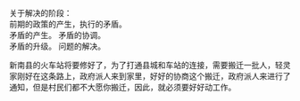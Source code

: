 关于解决的阶段：    
前期的政策的产生，执行的矛盾。   
矛盾的产生。
矛盾的协调。  
矛盾的升级。
问题的解决。


新南县的火车站将要修好了，为了打通县城和车站的连接，需要搬迁一批人，轻灵家刚好在这条路上，政府派人来到家里，好好的协商这个搬迁，政府派人来进行了通知，但是村民们都不大愿你搬迁，因此，就必须要好好动工作。







